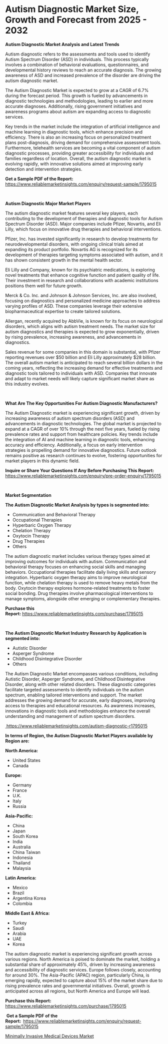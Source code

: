 <p><h1>Autism Diagnostic Market Size, Growth and Forecast from 2025 - 2032</h1></p><p><strong>Autism Diagnostic Market Analysis and Latest Trends</strong></p>
<p><p>Autism diagnostic refers to the assessments and tools used to identify Autism Spectrum Disorder (ASD) in individuals. This process typically involves a combination of behavioral evaluations, questionnaires, and developmental history reviews to reach an accurate diagnosis. The growing awareness of ASD and increased prevalence of the disorder are driving the autism diagnostic market.</p><p>The Autism Diagnostic Market is expected to grow at a CAGR of 6.7% during the forecast period. This growth is fueled by advancements in diagnostic technologies and methodologies, leading to earlier and more accurate diagnoses. Additionally, rising government initiatives and awareness programs about autism are expanding access to diagnostic services. </p><p>Key trends in the market include the integration of artificial intelligence and machine learning in diagnostic tools, which enhance precision and efficiency. There is also an increasing focus on personalized treatment plans post-diagnosis, driving demand for comprehensive assessment tools. Furthermore, telehealth services are becoming a vital component of autism diagnostic processes, providing greater accessibility for individuals and families regardless of location. Overall, the autism diagnostic market is evolving rapidly, with innovative solutions aimed at improving early detection and intervention strategies.</p></p>
<p><strong>Get a Sample PDF of the Report:&nbsp;</strong> <a href="https://www.reliablemarketinsights.com/enquiry/request-sample/1795015?utm_campaign=2183&utm_medium=2&utm_source=Github&utm_content=ia&utm_term=03032025&utm_id=autism-diagnostic">https://www.reliablemarketinsights.com/enquiry/request-sample/1795015</a></p>
<p>&nbsp;</p>
<p><strong>Autism Diagnostic Major Market Players</strong></p>
<p><p>The autism diagnostic market features several key players, each contributing to the development of therapies and diagnostic tools for Autism Spectrum Disorder (ASD). Major companies include Pfizer, Novartis, and Eli Lilly, which focus on innovative drug therapies and behavioral interventions.</p><p>Pfizer, Inc. has invested significantly in research to develop treatments for neurodevelopmental disorders, with ongoing clinical trials aimed at expanding its product portfolio. Novartis AG is recognized for its development of therapies targeting symptoms associated with autism, and it has shown consistent growth in the mental health sector.</p><p>Eli Lilly and Company, known for its psychiatric medications, is exploring novel treatments that enhance cognitive function and patient quality of life. Their investment in research and collaborations with academic institutions positions them well for future growth.</p><p>Merck & Co. Inc. and Johnson & Johnson Services, Inc. are also involved, focusing on diagnostics and personalized medicine approaches to address varying profiles of ASD. These companies leverage their extensive biopharmaceutical expertise to create tailored solutions.</p><p>Allergan, recently acquired by AbbVie, is known for its focus on neurological disorders, which aligns with autism treatment needs. The market size for autism diagnostics and therapies is expected to grow exponentially, driven by rising prevalence, increasing awareness, and advancements in diagnostics.</p><p>Sales revenue for some companies in this domain is substantial, with Pfizer reporting revenues over $50 billion and Eli Lilly approximately $28 billion. The overall autism market is anticipated to reach several billion dollars in the coming years, reflecting the increasing demand for effective treatments and diagnostic tools tailored to individuals with ASD. Companies that innovate and adapt to market needs will likely capture significant market share as this industry evolves.</p></p>
<p>&nbsp;</p>
<p><strong>What Are The Key Opportunities For Autism Diagnostic Manufacturers?</strong></p>
<p><p>The Autism Diagnostic market is experiencing significant growth, driven by increasing awareness of autism spectrum disorders (ASD) and advancements in diagnostic technologies. The global market is projected to expand at a CAGR of over 10% through the next five years, fueled by rising prevalence rates and support from healthcare policies. Key trends include the integration of AI and machine learning in diagnostic tools, enhancing accuracy and efficiency. Additionally, a focus on early intervention strategies is propelling demand for innovative diagnostics. Future outlook remains positive as research continues to evolve, fostering opportunities for market players in this dynamic field.</p></p>
<p><strong>Inquire or Share Your Questions If Any Before Purchasing This Report:</strong> <a href="https://www.reliablemarketinsights.com/enquiry/pre-order-enquiry/1795015?utm_campaign=2183&utm_medium=2&utm_source=Github&utm_content=ia&utm_term=03032025&utm_id=autism-diagnostic">https://www.reliablemarketinsights.com/enquiry/pre-order-enquiry/1795015</a></p>
<p>&nbsp;</p>
<p><strong>Market Segmentation</strong></p>
<p><strong>The Autism Diagnostic Market Analysis by types is segmented into:</strong></p>
<p><ul><li>Communication and Behavioral Therapy</li><li>Occupational Therapies</li><li>Hyperbaric Oxygen Therapy</li><li>Chelation Therapy</li><li>Oxytocin Therapy</li><li>Drug Therapies</li><li>Others</li></ul></p>
<p><p>The autism diagnostic market includes various therapy types aimed at improving outcomes for individuals with autism. Communication and behavioral therapy focuses on enhancing social skills and managing behaviors. Occupational therapies facilitate daily living skills and sensory integration. Hyperbaric oxygen therapy aims to improve neurological function, while chelation therapy is used to remove heavy metals from the body. Oxytocin therapy explores hormone-related treatments to foster social bonding. Drug therapies involve pharmacological interventions to manage symptoms, alongside other emerging or complementary therapies.</p></p>
<p><strong>Purchase this Report:&nbsp;</strong><a href="https://www.reliablemarketinsights.com/purchase/1795015?utm_campaign=2183&utm_medium=2&utm_source=Github&utm_content=ia&utm_term=03032025&utm_id=autism-diagnostic">https://www.reliablemarketinsights.com/purchase/1795015</a></p>
<p>&nbsp;</p>
<p><strong>The Autism Diagnostic Market Industry Research by Application is segmented into:</strong></p>
<p><ul><li>Autistic Disorder</li><li>Asperger Syndrome</li><li>Childhood Disintegrative Disorder</li><li>Others</li></ul></p>
<p><p>The Autism Diagnostic Market encompasses various conditions, including Autistic Disorder, Asperger Syndrome, and Childhood Disintegrative Disorder, along with other related disorders. These diagnostic categories facilitate targeted assessments to identify individuals on the autism spectrum, enabling tailored interventions and support. The market addresses the growing demand for accurate, early diagnoses, improving access to therapies and educational resources. As awareness increases, innovations in diagnostic tools and methodologies enhance the overall understanding and management of autism spectrum disorders.</p></p>
<p><a href="https://www.reliablemarketinsights.com/autism-diagnostic-r1795015?utm_campaign=2183&utm_medium=2&utm_source=Github&utm_content=ia&utm_term=03032025&utm_id=autism-diagnostic">&nbsp;https://www.reliablemarketinsights.com/autism-diagnostic-r1795015</a></p>
<p><strong>In terms of Region, the Autism Diagnostic Market Players available by Region are:</strong></p>
<p>
    <p> <strong> North America: </strong>
        <ul>
            <li>United States</li>
            <li>Canada</li>
        </ul>
        </p> 
    <p> <strong> Europe: </strong>
        <ul>
            <li>Germany</li>
            <li>France</li>
            <li>U.K.</li>
            <li>Italy</li>
            <li>Russia</li>
        </ul>
        </p> 
    <p> <strong> Asia-Pacific: </strong>
        <ul>
            <li>China</li>
            <li>Japan</li>
            <li>South Korea</li>
            <li>India</li>
            <li>Australia</li>
            <li>China Taiwan</li>
            <li>Indonesia</li>
            <li>Thailand</li>
            <li>Malaysia</li>
        </ul>
        </p> 
    <p> <strong> Latin America: </strong>
        <ul>
            <li>Mexico</li>
            <li>Brazil</li>
            <li>Argentina Korea</li>
            <li>Colombia</li>
        </ul>
        </p> 
    <p> <strong> Middle East & Africa: </strong>
        <ul>
            <li>Turkey</li>
            <li>Saudi</li>
            <li>Arabia</li>
            <li>UAE</li>
            <li>Korea</li>
        </ul>
    </p>
    </p>
<p><p>The autism diagnostic market is experiencing significant growth across various regions. North America is poised to dominate the market, holding a substantial share of approximately 45%, driven by increasing awareness and accessibility of diagnostic services. Europe follows closely, accounting for around 30%. The Asia-Pacific (APAC) region, particularly China, is emerging rapidly, expected to capture about 15% of the market share due to rising prevalence rates and governmental initiatives. Overall, growth is anticipated across all regions, but North America and Europe will lead.</p></p>
<p><strong>Purchase this Report: </strong><a href="https://www.reliablemarketinsights.com/purchase/1795015?utm_campaign=2183&utm_medium=2&utm_source=Github&utm_content=ia&utm_term=03032025&utm_id=autism-diagnostic">https://www.reliablemarketinsights.com/purchase/1795015</a></p>
<p>&nbsp;<strong>Get a Sample PDF of the Report:&nbsp;&nbsp;</strong><a href="https://www.reliablemarketinsights.com/enquiry/request-sample/1795015?utm_campaign=2183&utm_medium=2&utm_source=Github&utm_content=ia&utm_term=03032025&utm_id=autism-diagnostic">https://www.reliablemarketinsights.com/enquiry/request-sample/1795015</a></p>
<p><strong></strong></p>
<p><p><a href="https://github.com/pizolina/Market-Research-Report-List-7/blob/main/minimally-invasive-medical-devices-market.md?utm_campaign=2183&utm_medium=2&utm_source=Github&utm_content=ia&utm_term=03032025&utm_id=autism-diagnostic">Minimally Invasive Medical Devices Market</a></p></p>